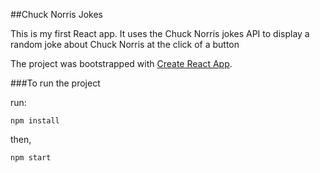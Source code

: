 ##Chuck Norris Jokes

This is my first React app. It uses the Chuck Norris jokes API to display a random joke about Chuck Norris at the click of a button

The project was bootstrapped with [Create React App](https://github.com/facebookincubator/create-react-app).

###To run the project

run:

`npm install`

then,

`npm start`



